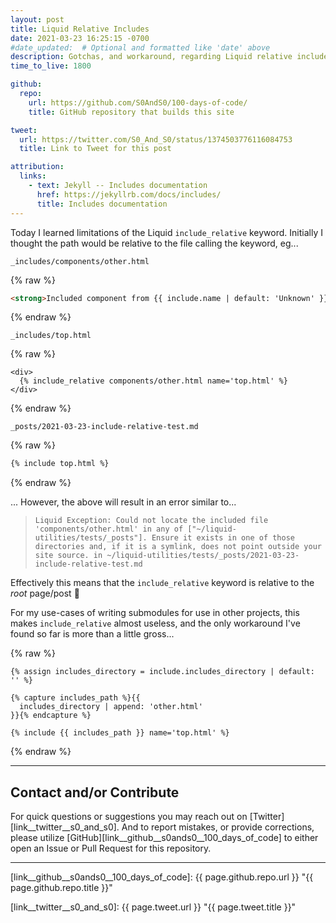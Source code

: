 ```yaml
---
layout: post
title: Liquid Relative Includes
date: 2021-03-23 16:25:15 -0700
#date_updated:  # Optional and formatted like 'date' above
description: Gotchas, and workaround, regarding Liquid relative includes
time_to_live: 1800

github:
  repo:
    url: https://github.com/S0AndS0/100-days-of-code/
    title: GitHub repository that builds this site

tweet:
  url: https://twitter.com/S0_And_S0/status/1374503776116084753
  title: Link to Tweet for this post

attribution:
  links:
    - text: Jekyll -- Includes documentation
      href: https://jekyllrb.com/docs/includes/
      title: Includes documentation
---
```




Today I learned limitations of the Liquid `include_relative` keyword. Initially I thought the path would be relative to the file calling the keyword, eg...


`_includes/components/other.html`



{% raw %}
```html
<strong>Included component from {{ include.name | default: 'Unknown' }}</strong>
```
{% endraw %}


`_includes/top.html`


{% raw %}
```liquid
<div>
  {% include_relative components/other.html name='top.html' %}
</div>
```
{% endraw %}


`_posts/2021-03-23-include-relative-test.md`


{% raw %}
```markdown
{% include top.html %}
```
{% endraw %}


... However, the above will result in an error similar to...


> `Liquid Exception: Could not locate the included file 'components/other.html' in any of ["~/liquid-utilities/tests/_posts"]. Ensure it exists in one of those directories and, if it is a symlink, does not point outside your site source. in ~/liquid-utilities/tests/_posts/2021-03-23-include-relative-test.md`


Effectively this means that the `include_relative` keyword is relative to the _root_ page/post &#x1F926;


For my use-cases of writing submodules for use in other projects, this makes `include_relative` almost useless, and the only workaround I've found so far is more than a little gross...


{% raw %}
```liquid
{% assign includes_directory = include.includes_directory | default: '' %}

{% capture includes_path %}{{
  includes_directory | append: 'other.html'
}}{% endcapture %}

{% include {{ includes_path }} name='top.html' %}
```
{% endraw %}


______


## Contact and/or Contribute
[heading__contact_andor_contribute]: #contact-andor-contribute


For quick questions or suggestions you may reach out on [Twitter][link__twitter__s0_and_s0]. And to report mistakes, or provide corrections, please utilize [GitHub][link__github__s0ands0__100_days_of_code] to either open an Issue or Pull Request for this repository.


______



[link__github__s0ands0__100_days_of_code]: {{ page.github.repo.url }} "{{ page.github.repo.title }}"

[link__twitter__s0_and_s0]: {{ page.tweet.url }} "{{ page.tweet.title }}"

